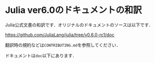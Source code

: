 Julia ver6.0のドキュメントの和訳
==============================================

Julia公式文書の和訳です．オリジナルのドキュメントのソースは以下です．

https://github.com/JuliaLang/julia/tree/v0.6.0-rc1/doc

翻訳時の規約などは`CONTRIBUTING.md`を参照してください．

ドキュメントは`doc`以下にあります．
